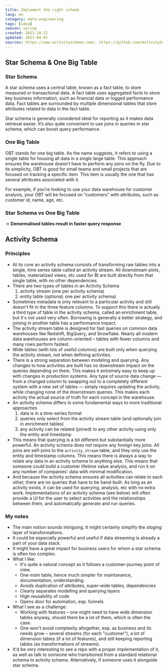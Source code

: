 ```yaml
---
title: Implement the right schema
lang: en 
category: data-engineering
tags: [idea]
season: spring
created: 2021-10-22
updated: 2023-04-07
sources: https://www.activityschema.com/, https://github.com/ActivitySchema/ActivitySchema/blob/main/spec.md, https://www.fivetran.com/blog/star-schema-vs-obt
---
```


## Star Schema & One Big Table
### Star Schema
A star schema uses a central table, known as a fact table, to store measured or transactional data. A fact table uses aggregated facts to store key business information, such as financial data or logged performance data. Fact tables are surrounded by multiple dimensional tables that store attributes related to data in the fact table.

Star schema is generally considered ideal for reporting as it makes data retrieval easier. It’s also quite convenient to use joins in queries in star schema, which can boost query performance.

### One Big Table
OBT stands for one big table. As the name suggests, it refers to using a single table for housing all data in a single large table. This approach ensures the warehouse doesn't have to perform any joins on the fly. Due to its simplicity, OBT is good for small teams and small projects that are focused on tracking a specific item. This item is usually the one that has several attributes associated with it.

For example, if you’re looking to use your data warehouse for customer analysis, your OBT will be focused on “customers” with attributes, such as customer id, name, age, etc.

### Star Schema vs One Big Table
→ **Denormalised tables result in faster query response**

## Activity Schema

### Principles
- At its core an activity schema consists of transforming raw tables into a single, time series table called an activity stream. All downstream plots, tables, materialized views, etc used for BI are built directly from that single table, with no other dependencies.
- There are two types of tables in an Activity Schema
	1. activity stream (one per activity schema)
	2. entity table (optional; one per activity schema)
- Sometimes metadata is only relevant to a particular activity and still doesn't fit in the three feature columns. To support this there is actually a third type of table in the activity schema, called an enrichment table, but it's not used very often. Borrowing is generally a better strategy, and joining in another table has a performance impact.
- The activity stream table is designed for fast queries on common data warehouses like Redshift, BigQuery, and Snowflake. Nearly all modern data warehouses are column-oriented – tables with fewer columns and many rows perform fastest.
- Wide tables (with lots of useful columns) are built only when querying the activity stream, not when defining activities.
- There is a strong separation between modeling and querying. Any changes to how activities are built has no downstream impact on the queries depending on them. This makes it extremely easy to keep up with changes in production systems. Any type of source data change — from a changed column to swapping out to a completely different system with a new set of tables — simply requires updating the activity, while changing none of the downstream queries. This makes each activity the actual source of truth for each concept in the warehouse.
- An activity schema differs in some fundamental ways to more traditional approaches
	1. data is in a time-series format
	2. queries only select from the activity stream table (and optionally join in enrichment tables)
	3. any activity can be related (joined) to any other activity using only the entity and timestamp
- This means that querying is a bit different but substantially more powerful. An activity schema does not require any foreign key joins. All joins are self-joins to the `activity_stream` table, and they only use the entity and timestamp columns. This means there is always a way to relate any data in an activity schema to anything else. This means that someone could build a customer lifetime value analysis, and run it on any number of companies' data with minimal modification.
- And because the activity schema ensures all activities can relate to each other, there are no queries that have to be hand-built. As long as an activity exists, it can be used for querying, analysis, etc with no extra work. Implementations of an activity schema (see below) will often provide a UI for the user to select activities and the relationships between them, and automatically generate and run queries.

### My notes
- The main notion sounds intriguing. It might certainly simplify the *staging* layer of transformations.
- It could be especially powerful and useful if data streaming is already a part of your data stack.
- It might have a great impact for business users for whom a star schema is often too complex.
- What I like:
	- It's quite a natural concept as it follows a customer-journey point of view.
	- One *main* table, hence much simpler for maintanance, documentation, understanding.
	- Avoids duplication of attributes, super-wide tables, dependencies
	- Clearly separates modelling and querying layers
	- High reusability of code
	- Opens door for automation, esp. funnels
- What I see as a challenge:
	- Working with features – one might need to have wide dimension tables anyway, should there be a lot of them, which is often the case.
	- One won't avoid complexity altogether, esp. as business and its needs grow – several streams (for each "customer"), a lot of dimension tables (if a lot of features), and still keeping reporting tables (as transformations of streams).
- It'd be very interesting to see a repo with a proper implementation of it, as well as talk to someone who transitioned from a standard relational schema to activity schema. Alternatively, if someone uses it alongside star schema.
